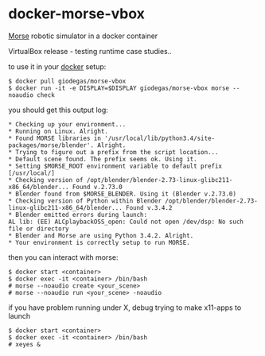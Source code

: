 # docker-morse-vbox
[Morse](https://github.com/morse-simulator/morse) robotic simulator in a docker container

VirtualBox release - testing runtime case studies..

to use it in your [docker](http://docker.com) setup:

    $ docker pull giodegas/morse-vbox
    $ docker run -it -e DISPLAY=$DISPLAY giodegas/morse-vbox morse --noaudio check
    
you should get this output log:

    * Checking up your environment...
    * Running on Linux. Alright.
    * Found MORSE libraries in '/usr/local/lib/python3.4/site-packages/morse/blender'. Alright.
    * Trying to figure out a prefix from the script location...
    * Default scene found. The prefix seems ok. Using it.
    * Setting $MORSE_ROOT environment variable to default prefix [/usr/local/]
    * Checking version of /opt/blender/blender-2.73-linux-glibc211-x86_64/blender... Found v.2.73.0
    * Blender found from $MORSE_BLENDER. Using it (Blender v.2.73.0)
    * Checking version of Python within Blender /opt/blender/blender-2.73-linux-glibc211-x86_64/blender... Found v.3.4.2
    * Blender emitted errors during launch:
    AL lib: (EE) ALCplaybackOSS_open: Could not open /dev/dsp: No such file or directory
    * Blender and Morse are using Python 3.4.2. Alright.
    * Your environment is correctly setup to run MORSE.

then you can interact with morse:

    $ docker start <container>
    $ docker exec -it <container> /bin/bash
    # morse --noaudio create <your_scene>
    # morse --noaudio run <your_scene> -noaudio

if you have problem running under X, debug trying to make x11-apps to launch

    $ docker start <container>
    $ docker exec -it <container> /bin/bash
    # xeyes &
    
